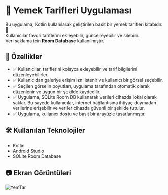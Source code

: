 # 🍲 Yemek Tarifleri Uygulaması

Bu uygulama, Kotlin kullanılarak geliştirilen basit bir yemek tarifleri kitabıdır. 📱  
Kullanıcılar favori tariflerini ekleyebilir, güncelleyebilir ve silebilir.  
Veri saklama için **Room Database** kullanılmıştır.

## 🚀 Özellikler
- ✅ Kullanıcılar, tariflerini kolayca ekleyebilir ve tarif bilgilerini düzenleyebilirler.
- ✅ Kullanıcıdan galeriye erişim izni istenir ve kullanıcı bir görsel seçebilir.
- ✅ Seçilen görselin boyutları, uygulama tarafından otomatik olarak düzenlenir ve uygun bir şekilde kaydedilir.
- ✅ Uygulama, SQLite Room DB kullanarak verileri cihazda lokal olarak saklar. Bu sayede kullanıcılar, internet bağlantısına ihtiyaç duymadan verilerine erişebilir ve veriler cihazda güvenli bir şekilde tutulur.
- ✅ Uygulama, kullanıcı dostu ve basit bir arayüzle tasarlanmıştır.

## 🛠️ Kullanılan Teknolojiler
- Kotlin
- Android Studio
- SQLite Room Database


## 📷 Ekran Görüntüleri
![YemTar](https://github.com/user-attachments/assets/22db77d1-7561-48c5-b44c-61b811587149)
